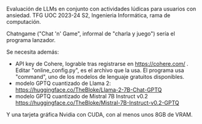 Evaluación de LLMs en conjunto con actividades lúdicas para usuarios con ansiedad. TFG UOC 2023-24 S2, Ingenieria Informática, rama de computación. 

Chatngame ("Chat 'n' Game", informal de "charla y juego") sería el programa lanzador.

Se necesita además:
- API key de Cohere, lograble tras registrarse en https://cohere.com/ . Editar "online_config.py", es el archivo que la usa. El programa usa "command", uno de los modelos de lenguaje gratuitos disponibles.
- modelo GPTQ cuantizado de Llama 2: https://huggingface.co/TheBloke/Llama-2-7B-Chat-GPTQ
- modelo GPTQ cuantizado de Mistral 7B Instruct v0.2 https://huggingface.co/TheBloke/Mistral-7B-Instruct-v0.2-GPTQ

Y una tarjeta gráfica Nvidia con CUDA, con al menos unos 8GB de VRAM.
